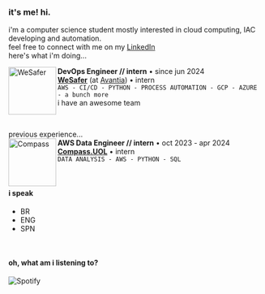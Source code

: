 
 
### it's me! hi.
i'm a computer science student mostly interested in cloud computing, IAC developing and automation.  
feel free to connect with me on my [LinkedIn](https://www.linkedin.com/in/alineara/)  
here's what i'm doing...

[<img align="left" height="94px" width="94px" alt="WeSafer" src="https://github.com/aline-exe/aline-exe/assets/132860472/44297bf6-ea32-4d0a-80f5-1321f8cb37ec"/>](https://wesafer.com)
**DevOps Engineer // intern** • since jun 2024 \
[**WeSafer**](https://wesafer.com) (at [Avantia](https://www.avantia.com.br)) • intern \
`AWS - CI/CD - PYTHON - PROCESS AUTOMATION - GCP - AZURE - a bunch more`  
i have an awesome team

<br>

previous experience...  
[<img align="left" height="94px" width="94px" alt="Compass" src="https://media.licdn.com/dms/image/C4E22AQGeOInu0o1uZQ/feedshare-shrink_800/0/1636143287890?e=2147483647&v=beta&t=pA7d85Ab46qbZFNaOZj7DWUz5gJ6fwBNZzqlPWEe3Is"/>](https://compass.uol/en/home/)
**AWS Data Engineer // intern** • oct 2023 - apr 2024 \
[**Compass.UOL**](https://compass.uol/en/home/) • intern \
`DATA ANALYSIS - AWS - PYTHON - SQL`


<br/>

#### i speak  

* BR
* ENG
* SPN

<br>

#### oh, what am i listening to?


![Spotify](https://spotify-recently-played-readme.vercel.app/api?user=stellathewolfie)

